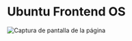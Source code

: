 # Ubuntu Frontend OS

![Captura de pantalla de la página](https://github.com/ManuelDeAlba/ubuntu-frontend-os/assets/59067891/ac80492d-23a0-4ac2-afb7-d8d55e099e6a)
